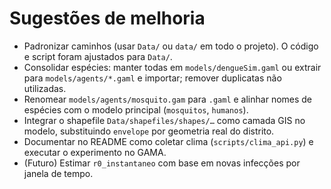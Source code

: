 # Sugestões de melhoria

- Padronizar caminhos (usar `Data/` ou `data/` em todo o projeto). O código e script foram ajustados para `Data/`.
- Consolidar espécies: manter todas em `models/dengueSim.gaml` ou extrair para `models/agents/*.gaml` e importar; remover duplicatas não utilizadas.
- Renomear `models/agents/mosquito.gam` para `.gaml` e alinhar nomes de espécies com o modelo principal (`mosquitos`, `humanos`).
- Integrar o shapefile `Data/shapefiles/shapes/…` como camada GIS no modelo, substituindo `envelope` por geometria real do distrito.
- Documentar no README como coletar clima (`scripts/clima_api.py`) e executar o experimento no GAMA.
- (Futuro) Estimar `r0_instantaneo` com base em novas infecções por janela de tempo.
